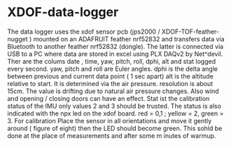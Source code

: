 # XDOF-data-logger

The data logger uses the xdof sensor pcb (jps2000 / XDOF-TOF-feather-nugget ) mounted on an ADAFRUIT feather nrf52832 and transfers data via Bluetooth to another feather nrf52832 (dongle). The latter is connected via USB to a PC where data are stored in excel using PLX DAQv2 by Net^devil.
Ther are the colums date , time, yaw, pitch, roll, dphi, alt and stat logged every second. 
yaw, pitch and roll are Euler angles. dphi is the delta angle between previous and current data point ( 1 sec apart) alt is the altitude relative to start. It is determined via the air pressure. resolution is about 15cm. The value is drifting due to natural air pressure changes. Also wind and opening / closing doors can have an effect. Stat ist the calibration status of the IMU only values 2 and 3 should be trusted. The status is also indicated with the npx led on the xdof board. red = 0,1 ; yellow = 2, green = 3. For calibration  Place the sensor in all orientations and move it gently around ( figure of eight) then the LED should become green. This sohld be done at the place of measurements and after some m inutes of warmup.
